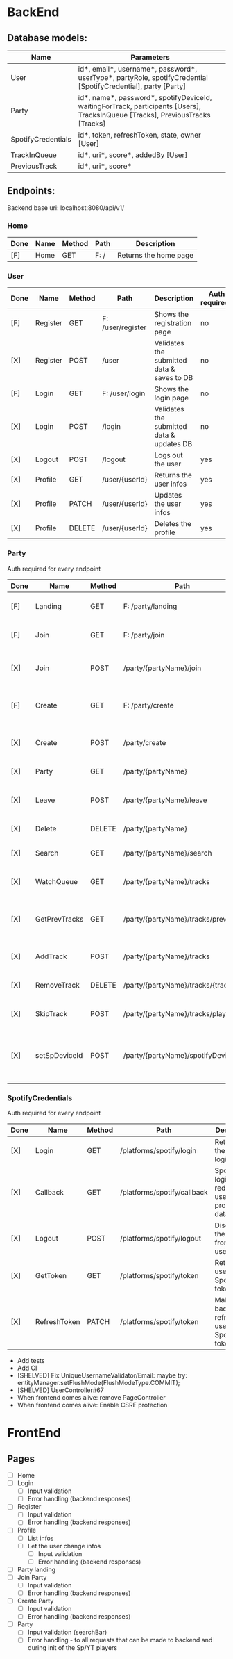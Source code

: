 # BackEnd

## Database models:

| Name               | Parameters                                                                                                                        |
|--------------------|-----------------------------------------------------------------------------------------------------------------------------------|
| User               | id\*, email\*, username\*, password\*, userType\*, partyRole, spotifyCredential [SpotifyCredential], party [Party]                |
| Party              | id\*, name\*, password\*, spotifyDeviceId, waitingForTrack, participants [Users], TracksInQueue [Tracks], PreviousTracks [Tracks] |
| SpotifyCredentials | id\*, token, refreshToken, state, owner [User]                                                                                    |
| TrackInQueue       | id\*, uri\*, score\*, addedBy [User]                                                                                              |
| PreviousTrack      | id\*, uri\*, score\*                                                                                                              |

## Endpoints:

Backend base uri:
localhost:8080/api/v1/

### Home

| Done | Name | Method | Path | Description           |
|------|------|--------|------|-----------------------|
| [F]  | Home | GET    | F: / | Returns the home page |

### User

| Done | Name     | Method | Path              | Description                                | Auth required? |
|------|----------|--------|-------------------|--------------------------------------------|----------------|
| [F]  | Register | GET    | F: /user/register | Shows the registration page                | no             |
| [X]  | Register | POST   | /user             | Validates the submitted data & saves to DB | no             |
| [F]  | Login    | GET    | F: /user/login    | Shows the login page                       | no             |
| [X]  | Login    | POST   | /login            | Validates the submitted data & updates DB  | no             |
| [X]  | Logout   | POST   | /logout           | Logs out the user                          | yes            |
| [X]  | Profile  | GET    | /user/{userId}    | Returns the user infos                     | yes            |
| [X]  | Profile  | PATCH  | /user/{userId}    | Updates the user infos                     | yes            |
| [X]  | Profile  | DELETE | /user/{userId}    | Deletes the profile                        | yes            |

### Party

Auth required for every endpoint

| Done | Name          | Method | Path                                | Description                                       |
|------|---------------|--------|-------------------------------------|---------------------------------------------------|
| [F]  | Landing       | GET    | F: /party/landing                   | Returns the create/join page                      |
| [F]  | Join          | GET    | F: /party/join                      | Returns the party login page                      |
| [X]  | Join          | POST   | /party/{partyName}/join             | Validates the submitted data                      |
| [F]  | Create        | GET    | F: /party/create                    | Returns the party creation page                   |
| [X]  | Create        | POST   | /party/create                       | Validates the submitted data                      |
| [X]  | Party         | GET    | /party/{partyName}                  | Returns the party infos                           |
| [X]  | Leave         | POST   | /party/{partyName}/leave            | Removes the user from the party                   |
| [X]  | Delete        | DELETE | /party/{partyName}                  | Deletes the party                                 |
| [X]  | Search        | GET    | /party/{partyName}/search           | Returns the search results                        |
| [X]  | WatchQueue    | GET    | /party/{partyName}/tracks           | Returns the tracks in queue                       |
| [X]  | GetPrevTracks | GET    | /party/{partyName}/tracks/previous  | Returns the tracks that already have played       |
| [X]  | AddTrack      | POST   | /party/{partyName}/tracks           | Adds a track to the queue                         |
| [X]  | RemoveTrack   | DELETE | /party/{partyName}/tracks/{trackId} | Removes a track form the queue                    |
| [X]  | SkipTrack     | POST   | /party/{partyName}/tracks/playNext  | Skips the current track                           |
| [X]  | setSpDeviceId | POST   | /party/{partyName}/spotifyDeviceId  | Sets the Spotify Web Playback's device at backend |

### SpotifyCredentials

Auth required for every endpoint

| Done | Name         | Method | Path                        | Description                                             |
|------|--------------|--------|-----------------------------|---------------------------------------------------------|
| [X]  | Login        | GET    | /platforms/spotify/login    | Retrieves the Spotify login link                        |
| [X]  | Callback     | GET    | /platforms/spotify/callback | Spotify login page redirects users here, processes data |
| [X]  | Logout       | POST   | /platforms/spotify/logout   | Disconnects the Spotify from the user                   |
| [X]  | GetToken     | GET    | /platforms/spotify/token    | Returns the user's Spotify token                        |
| [X]  | RefreshToken | PATCH  | /platforms/spotify/token    | Makes the backend refresh the user's Spotify token      |

* Add tests
* Add CI
* [SHELVED] Fix UniqueUsernameValidator/Email: maybe try: entityManager.setFlushMode(FlushModeType.COMMIT);
* [SHELVED] UserController#67
* When frontend comes alive: remove PageController
* When frontend comes alive: Enable CSRF protection

# FrontEnd

## Pages

- [ ] Home
- [ ] Login
    - [ ] Input validation
    - [ ] Error handling (backend responses)
- [ ] Register
    - [ ] Input validation
    - [ ] Error handling (backend responses)
- [ ] Profile
    - [ ] List infos
    - [ ] Let the user change infos
        - [ ] Input validation
        - [ ] Error handling (backend responses)
- [ ] Party landing
- [ ] Join Party
    - [ ] Input validation
    - [ ] Error handling (backend responses)
- [ ] Create Party
    - [ ] Input validation
    - [ ] Error handling (backend responses)
- [ ] Party
    - [ ] Input validation (searchBar)
    - [ ] Error handling - to all requests that can be made to backend and during init of the Sp/YT players
